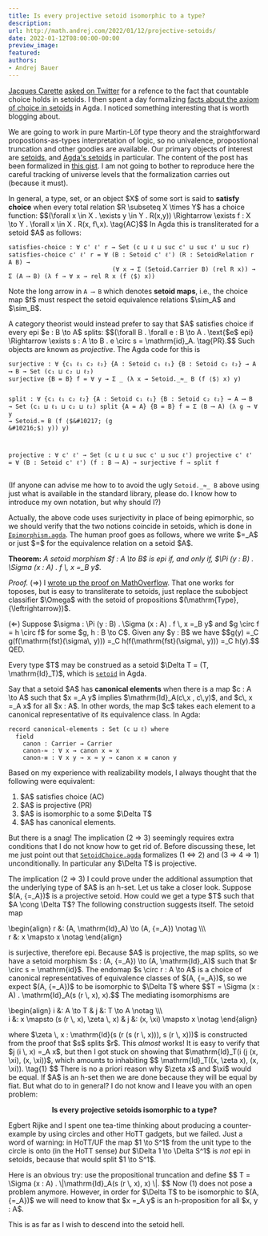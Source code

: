 ```yaml
---
title: Is every projective setoid isomorphic to a type?
description:
url: http://math.andrej.com/2022/01/12/projective-setoids/
date: 2022-01-12T08:00:00-00:00
preview_image:
featured:
authors:
- Andrej Bauer
---
```


<p><a href="https://t.co/pr2rfOaFQ8">Jacques Carette</a> <a href="https://twitter.com/jjcarett2/status/1478883775555723267?s=20">asked on Twitter</a> for a refence to the fact that countable choice holds in setoids. I then spent a day formalizing <a href="https://gist.github.com/andrejbauer/65ee1ae98167e6411e512d3e5a36c086#file-setoidchoice-agda">facts about the axiom of choice in setoids</a> in Agda. I noticed something interesting that is worth blogging about.</p>



<p>We are going to work in pure Martin-L&ouml;f type theory and the straightforward propostions-as-types interpretation of logic, so no univalence, propostional truncation and other goodies are available. Our primary objects of interest are <a href="https://en.wikipedia.org/wiki/Setoid">setoids</a>, and <a href="https://agda.github.io/agda-stdlib/Relation.Binary.Bundles.html#1009">Agda's setoids</a> in particular. 
The content of the post has been formalized in <a href="https://gist.github.com/andrejbauer/65ee1ae98167e6411e512d3e5a36c086">this gist</a>. I am not going to bother to reproduce here the careful tracking of universe levels that the formalization carries out (because it must).</p>

<p>In general, a type, set, or an object $X$ of some sort is said to <strong>satisfy choice</strong> when every total relation $R \subseteq X \times Y$ has a choice function:
$$(\forall x \in X . \exists y \in Y . R(x,y)) \Rightarrow \exists f : X \to Y . \forall x \in X . R(x, f\,x). \tag{AC}$$
In Agda this is transliterated for a setoid $A$ as follows:</p>

<div class="language-plaintext highlighter-rouge"><div class="highlight"><pre class="highlight"><code>satisfies-choice : &forall; c' &#8467;' r &rarr; Set (c &#8852; &#8467; &#8852; suc c' &#8852; suc &#8467;' &#8852; suc r)
satisfies-choice c' &#8467;' r = &forall; (B : Setoid c' &#8467;') (R : SetoidRelation r A B) &rarr;
                             (&forall; x &rarr; &Sigma; (Setoid.Carrier B) (rel R x)) &rarr; &Sigma; (A &#10230; B) (&lambda; f &rarr; &forall; x &rarr; rel R x (f &#10216;$&#10217; x))
</code></pre></div></div>

<p>Note the long arrow in <code class="language-plaintext highlighter-rouge">A &#10230; B</code> which denotes <strong>setoid maps</strong>, i.e., the choice map $f$ must respect the setoid equivalence relations $\sim_A$ and $\sim_B$.</p>

<p>A category theorist would instead prefer to say that $A$ satisfies choice if every epi $e : B \to A$ splits:
$$(\forall B . \forall e : B \to A . \text{$e$ epi} \Rightarrow \exists s : A \to B . e \circ s = \mathrm{id}_A. \tag{PR}.$$
Such objects are known as <em>projective</em>. The Agda code for this is</p>

<div class="language-plaintext highlighter-rouge"><div class="highlight"><pre class="highlight"><code>surjective : &forall; {c&#8321; &#8467;&#8321; c&#8322; &#8467;&#8322;} {A : Setoid c&#8321; &#8467;&#8321;} {B : Setoid c&#8322; &#8467;&#8322;} &rarr; A &#10230; B &rarr; Set (c&#8321; &#8852; c&#8322; &#8852; &#8467;&#8322;)
surjective {B = B} f = &forall; y &rarr; &Sigma; _ (&lambda; x &rarr; Setoid._&asymp;_ B (f &#10216;$&#10217; x) y)

split : &forall; {c&#8321; &#8467;&#8321; c&#8322; &#8467;&#8322;} {A : Setoid c&#8321; &#8467;&#8321;} {B : Setoid c&#8322; &#8467;&#8322;} &rarr; A &#10230; B &rarr; Set (c&#8321; &#8852; &#8467;&#8321; &#8852; c&#8322; &#8852; &#8467;&#8322;)
split {A = A} {B = B} f = &Sigma; (B &#10230; A) (&lambda; g &rarr; &forall; y &rarr; Setoid._&asymp;_ B (f &#10216;$&#10217; (g &#10216;$&#10217; y)) y)

projective : &forall; c' &#8467;' &rarr; Set (c &#8852; &#8467; &#8852; suc c' &#8852; suc &#8467;')
projective c' &#8467;' = &forall; (B : Setoid c' &#8467;') (f : B &#10230; A) &rarr; surjective f &rarr; split f
</code></pre></div></div>

<p>(If anyone can advise me how to to avoid the ugly <code class="language-plaintext highlighter-rouge">Setoid._&asymp;_ B</code> above using just what is available in the standard library, please do. I know how to introduce my own notation, but why should I?)</p>

<p>Actually, the above code uses surjectivity in place of being epimorphic, so we should verify that the two notions coincide in setoids, which is done in <a href="https://gist.github.com/andrejbauer/65ee1ae98167e6411e512d3e5a36c086#file-epimorphism-agda"><code class="language-plaintext highlighter-rouge">Epimorphism.agda</code></a>. The human proof goes as follows, where we write $=_A$ or just $=$ for the equivalence relation on a setoid $A$.</p>

<p><strong>Theorem:</strong> <em>A setoid morphism $f : A \to B$ is epi if, and only if, $\Pi (y : B) . \Sigma (x : A) . f \, x =_B y$.</em></p>

<p><em>Proof.</em> (&rArr;) I <a href="https://mathoverflow.net/a/178804/1176">wrote up the proof on MathOverflow</a>. That one works for toposes, but is easy to transliterate to setoids, just replace the subobject classifier $\Omega$ with the setoid of propositions $(\mathrm{Type}, {\leftrightarrow})$.</p>

<p>(&lArr;) Suppose $\sigma : \Pi (y : B) . \Sigma (x : A) . f \, x =_B y$ and $g \circ f = h \circ f$ for some $g, h : B \to C$. Given any $y : B$ we have
$$g(y) =_C g(f(\mathrm{fst}(\sigma\, y))) =_C h(f(\mathrm{fst}(\sigma\, y))) =_C h(y).$$
QED.</p>

<p>Every type $T$ may be construed as a setoid $\Delta T = (T, \mathrm{Id}_T)$, which is <a href="https://agda.github.io/agda-stdlib/Relation.Binary.Bundles.html#1615"><code class="language-plaintext highlighter-rouge">setoid</code></a> in Agda.</p>

<p>Say that a setoid $A$ has <strong>canonical elements</strong> when there is a map $c : A \to A$ such that $x =_A y$ implies $\mathrm{Id}_A(c\,x , c\,y)$, and $c\, x =_A x$ for all $x : A$. In other words, the map $c$ takes each element to a canonical representative of its equivalence class. In Agda:</p>

<div class="language-plaintext highlighter-rouge"><div class="highlight"><pre class="highlight"><code>record canonical-elements : Set (c &#8852; &#8467;) where
  field
    canon : Carrier &rarr; Carrier
    canon-&asymp; : &forall; x &rarr; canon x &asymp; x
    canon-&equiv; : &forall; x y &rarr; x &asymp; y &rarr; canon x &equiv; canon y
</code></pre></div></div>

<p>Based on my experience with realizability models, I always thought that the following were equivalent:</p>

<ol>
  <li>$A$ satisfies choice (AC)</li>
  <li>$A$ is projective (PR)</li>
  <li>$A$ is isomorphic to a some $\Delta T$</li>
  <li>$A$ has canonical elements.</li>
</ol>

<p>But there is a snag! The implication (2 &rArr; 3) seemingly requires extra conditions that I do not know how to get rid of. Before discussing these, let me just point out that <a href="https://gist.github.com/andrejbauer/65ee1ae98167e6411e512d3e5a36c086#file-setoidchoice-agda"><code class="language-plaintext highlighter-rouge">SetoidChoice.agda</code></a> formalizes (1 &hArr; 2) and (3 &rArr; 4 &rArr; 1) unconditionally. In particular any $\Delta T$ is projective.</p>

<p>The implication (2 &rArr; 3) I could prove under the additional assumption that the underlying type of $A$ is an h-set. Let us take a closer look.
Suppose $(A, {=_A})$ is a projective setoid. How could we get a type $T$ such that $A \cong \Delta T$? The following construction suggests itself. The setoid map</p>

<p>\begin{align}
  r &amp;: (A, \mathrm{Id}_A) \to (A, {=_A})  \notag \\\<br/>
  r &amp;: x \mapsto x \notag
\end{align}</p>

<p>is surjective, therefore epi. Because $A$ is projective, the map splits, so we have a setoid morphism $s : (A, {=_A}) \to (A, \mathrm{Id}_A)$ such that $r \circ s = \mathrm{id}$. The endomap $s \circ r : A \to A$ is a choice of canonical representatives of equivalence classes of $(A, {=_A})$, so we expect $(A, {=_A})$ to be isomorphic to $\Delta T$ where
$$T = \Sigma (x : A) . \mathrm{Id}_A(s (r \, x), x).$$
The mediating isomorphisms are</p>

<p>\begin{align}
  i &amp;: A \to T                              &amp;   j &amp;: T \to A \notag \\\<br/>
  i &amp;: x \mapsto (s (r \, x), \zeta \, x)   &amp;   j &amp;: (x, \xi) \mapsto x \notag
\end{align}</p>

<p>where $\zeta \, x : \mathrm{Id}(s (r (s (r \, x))), s (r \, x)))$ is constructed from the proof that $s$ splits $r$. This <em>almost</em> works! It is easy to verify that $j (i \, x) =_A x$, but then I got stuck on showing that $\mathrm{Id}_T(i (j (x, \xi), (x, \xi))$, which amounts to inhabiting
$$
  \mathrm{Id}_T((x, \zeta x), (x, \xi)). \tag{1}
$$
There is no a priori reason why $\zeta x$ and $\xi$ would be equal.
If $A$ is an h-set then we are done because they will be equal by fiat. But what do to in general? I do not know and I leave you with an open problem:</p>

<center>
<b>Is every projective setoids isomorphic to a type?</b>
</center>

<p>Egbert Rijke and I spent one tea-time thinking about producing a counter-example by using circles and other HoTT gadgets, but we failed. Just a word of warning: in HoTT/UF the map $1 \to S^1$ from the unit type to the circle is onto (in the HoTT sense) <em>but</em> $\Delta 1 \to \Delta S^1$ is <em>not</em> epi in setoids, because that would split $1 \to S^1$.</p>

<p>Here is an obvious try: use the propositional truncation and define
$$
T = \Sigma (x : A) . \|\mathrm{Id}_A(s (r \, x), x) \|.
$$
Now (1) does not pose a problem anymore. However, in order for $\Delta T$ to be isomorphic to $(A, {=_A})$ we will need to know that $x =_A y$ is an h-proposition for all $x, y : A$.</p>

<p>This is as far as I wish to descend into the setoid hell.</p>
